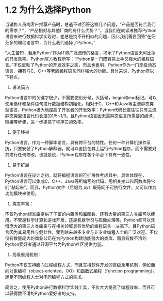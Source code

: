 # 1.2 为什么选择Python

当销售人员向客户推荐产品时，总逃不过回答这样几个问题，“产品是否符合我们的需求？”，“产品相对与其他厂商的有什么优势？”。当我们在向读者推荐Python语言来进行数据科学实现时，也总是绕不开相似的问题，因此我们需要回答“在茫茫多的编程语言中，为什么我们选择了Python。”

“人生苦短，我用Python”作为IT界广泛流传的格言，揭示了Python语言无可比拟的开发效率。Python官方教程所写：“Python是一门既容易上手又强大的编程语言。”不仅反映了Python的开发效率之高，而且也表明，Python作为一门高级动态语言，拥有与C、C++等老牌编程语言同样强大的功能。具体来说，Python有以下特点。

1.  语法简洁

Python语言中的关键字很少，不需要使用分号，大括号，begin和end标记。可以使用循环和条件语句进行数据结构初始化。相对于C、C++和Java等主流静态类型语言，Python极大地提高了开发者的开发效率：Python代码长度往往只有主流静态类型语言代码长度的1/5\~1/3。且Python语言因无需静态语言所需要的编译、链接等步骤，进一步提高了程序员的效率。

1.  便于移植

Python语言，作为一种脚本语言，具有跨平台的特性。任何一种计算机操作系统，只要安装了Python解释器，就可以直接在其上运行Python程序，而不需要对其进行任何修改。也就是说，Python程序在各个平台下具有一致性。

1.  易于扩展

Python语言在设计之初，就将编程语言的可扩展性考虑其中。具体体现在，Python语言可以集成C、C++、Java等所编写的代码，用相关接口和函数库将它们“粘起来”。而且，Python文件（后缀为.py）既等同于可执行文件，又可以作为功能模块来使用。

1.  类库丰富：

不仅Python标准库提供了丰富的内置类和库函数，还有大量的第三方类库可以使用。不管是科学计算和游戏开发，还是机器学习与图像处理等，Python都可以凭借庞大的第三方类库来与在相关领域具有优势的编程语言一决高下。且Python语言因为其易用性与健壮性，受到越来越多专业与非专业编程人士的广泛欢迎。不仅仅有数量庞大的商业公司在为Python构建功能强大的类库，而且有数不清的Python爱好者通过开源平台为Python社区提供力量。

1.  高级重用机制：

Python不仅支持面向过程编程方式，而且支持软件开发的高级重用机制，例如面向对象编程（object-oriented，OO）和函数式编程（function
programming）。满足不同编程人士对不同编程方式的需求。

简言之，使用Python进行数据科学实践工具，不仅大大提高了编程效率，而且可以获得数不清的Python爱好者的支持。